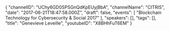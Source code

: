 {
    "channelID": "UChy6GD0SPSGnQdKpEUyjBbA",
    "channelName": "CITRIS",
    "date": "2017-06-21T18:47:58.000Z",
    "draft": false,
    "events": [
        "Blockchain Technology for Cybersecurity & Social 2017"
    ],
    "speakers": [],
    "tags": [],
    "title": "Genevieve Leveille",
    "youtubeID": "X8BHhFuT6EM"
}